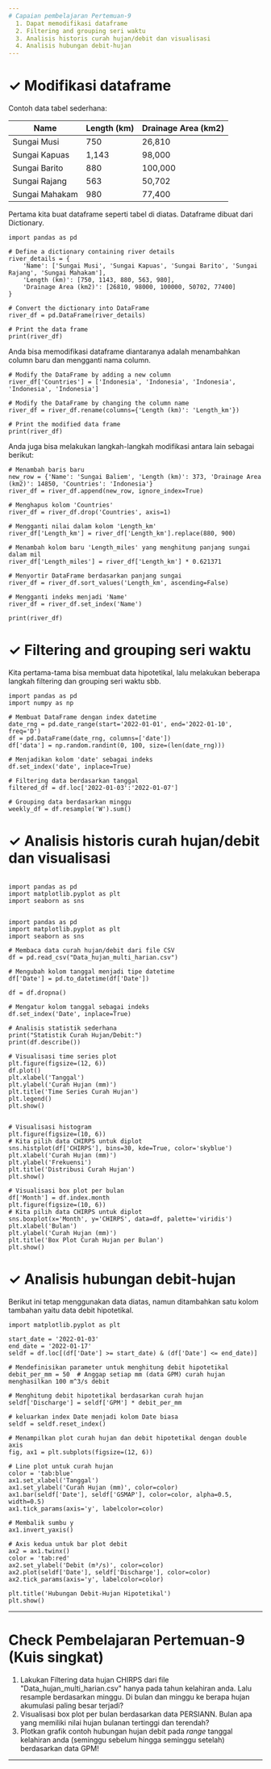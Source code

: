 ```yaml
---
# Capaian pembelajaran Pertemuan-9
  1. Dapat memodifikasi dataframe
  2. Filtering and grouping seri waktu
  3. Analisis historis curah hujan/debit dan visualisasi
  4. Analisis hubungan debit-hujan 
---
```


<h1>&#x2713; Modifikasi dataframe </h1>

Contoh data tabel sederhana:

| Name           | Length (km) | Drainage Area (km2) |
|----------------|-------------|---------------------|
| Sungai Musi    | 750         | 26,810              |
| Sungai Kapuas  | 1,143       | 98,000              |
| Sungai Barito  | 880         | 100,000             |
| Sungai Rajang  | 563         | 50,702              |
| Sungai Mahakam | 980         | 77,400              |

Pertama kita buat dataframe seperti tabel di diatas. Dataframe dibuat dari Dictionary.

```{python}
import pandas as pd

# Define a dictionary containing river details
river_details = {
    'Name': ['Sungai Musi', 'Sungai Kapuas', 'Sungai Barito', 'Sungai Rajang', 'Sungai Mahakam'],
    'Length (km)': [750, 1143, 880, 563, 980],
    'Drainage Area (km2)': [26810, 98000, 100000, 50702, 77400]
}

# Convert the dictionary into DataFrame
river_df = pd.DataFrame(river_details)

# Print the data frame
print(river_df)
```

Anda bisa memodifikasi dataframe diantaranya adalah menambahkan column baru dan mengganti nama column.

```{python}
# Modify the DataFrame by adding a new column
river_df['Countries'] = ['Indonesia', 'Indonesia', 'Indonesia', 'Indonesia', 'Indonesia']

# Modify the DataFrame by changing the column name
river_df = river_df.rename(columns={'Length (km)': 'Length_km'})

# Print the modified data frame
print(river_df)
```
Anda juga bisa melakukan langkah-langkah modifikasi antara lain sebagai berikut:

```{python}
# Menambah baris baru
new_row = {'Name': 'Sungai Baliem', 'Length (km)': 373, 'Drainage Area (km2)': 14850, 'Countries': 'Indonesia'}
river_df = river_df.append(new_row, ignore_index=True)

# Menghapus kolom 'Countries'
river_df = river_df.drop('Countries', axis=1)

# Mengganti nilai dalam kolom 'Length_km'
river_df['Length_km'] = river_df['Length_km'].replace(880, 900)

# Menambah kolom baru 'Length_miles' yang menghitung panjang sungai dalam mil
river_df['Length_miles'] = river_df['Length_km'] * 0.621371

# Menyortir DataFrame berdasarkan panjang sungai
river_df = river_df.sort_values('Length_km', ascending=False)

# Mengganti indeks menjadi 'Name'
river_df = river_df.set_index('Name')

print(river_df)
```

<h1>&#x2713; Filtering and grouping seri waktu </h1>

Kita pertama-tama bisa membuat data hipotetikal, lalu melakukan beberapa langkah filtering dan grouping seri waktu sbb. 

```{python}
import pandas as pd
import numpy as np

# Membuat DataFrame dengan index datetime
date_rng = pd.date_range(start='2022-01-01', end='2022-01-10', freq='D')
df = pd.DataFrame(date_rng, columns=['date'])
df['data'] = np.random.randint(0, 100, size=(len(date_rng)))

# Menjadikan kolom 'date' sebagai indeks
df.set_index('date', inplace=True)

# Filtering data berdasarkan tanggal
filtered_df = df.loc['2022-01-03':'2022-01-07']

# Grouping data berdasarkan minggu
weekly_df = df.resample('W').sum()

```

<h1>&#10003; Analisis historis curah hujan/debit dan visualisasi </h1>

```{python}

import pandas as pd
import matplotlib.pyplot as plt
import seaborn as sns


import pandas as pd
import matplotlib.pyplot as plt
import seaborn as sns

# Membaca data curah hujan/debit dari file CSV
df = pd.read_csv("Data_hujan_multi_harian.csv")

# Mengubah kolom tanggal menjadi tipe datetime
df['Date'] = pd.to_datetime(df['Date'])

df = df.dropna()

# Mengatur kolom tanggal sebagai indeks
df.set_index('Date', inplace=True)

# Analisis statistik sederhana
print("Statistik Curah Hujan/Debit:")
print(df.describe())

# Visualisasi time series plot
plt.figure(figsize=(12, 6))
df.plot()
plt.xlabel('Tanggal')
plt.ylabel('Curah Hujan (mm)')
plt.title('Time Series Curah Hujan')
plt.legend()
plt.show()


# Visualisasi histogram
plt.figure(figsize=(10, 6))
# Kita pilih data CHIRPS untuk diplot
sns.histplot(df['CHIRPS'], bins=30, kde=True, color='skyblue')
plt.xlabel('Curah Hujan (mm)')
plt.ylabel('Frekuensi')
plt.title('Distribusi Curah Hujan')
plt.show()

# Visualisasi box plot per bulan
df['Month'] = df.index.month
plt.figure(figsize=(10, 6))
# Kita pilih data CHIRPS untuk diplot
sns.boxplot(x='Month', y='CHIRPS', data=df, palette='viridis')
plt.xlabel('Bulan')
plt.ylabel('Curah Hujan (mm)')
plt.title('Box Plot Curah Hujan per Bulan')
plt.show()
```

<h1>&#10003; Analisis hubungan debit-hujan  </h1>
Berikut ini tetap menggunakan data diatas, namun ditambahkan satu kolom tambahan yaitu data debit hipotetikal.

```{python}
import matplotlib.pyplot as plt

start_date = '2022-01-03'
end_date = '2022-01-17'
seldf = df.loc[(df['Date'] >= start_date) & (df['Date'] <= end_date)]

# Mendefinisikan parameter untuk menghitung debit hipotetikal
debit_per_mm = 50  # Anggap setiap mm (data GPM) curah hujan menghasilkan 100 m^3/s debit

# Menghitung debit hipotetikal berdasarkan curah hujan
seldf['Discharge'] = seldf['GPM'] * debit_per_mm

# keluarkan index Date menjadi kolom Date biasa
seldf = seldf.reset_index()

# Menampilkan plot curah hujan dan debit hipotetikal dengan double axis
fig, ax1 = plt.subplots(figsize=(12, 6))

# Line plot untuk curah hujan
color = 'tab:blue'
ax1.set_xlabel('Tanggal')
ax1.set_ylabel('Curah Hujan (mm)', color=color)
ax1.bar(seldf['Date'], seldf['GSMAP'], color=color, alpha=0.5, width=0.5)
ax1.tick_params(axis='y', labelcolor=color)

# Membalik sumbu y
ax1.invert_yaxis()

# Axis kedua untuk bar plot debit
ax2 = ax1.twinx()
color = 'tab:red'
ax2.set_ylabel('Debit (m³/s)', color=color)
ax2.plot(seldf['Date'], seldf['Discharge'], color=color)
ax2.tick_params(axis='y', labelcolor=color)

plt.title('Hubungan Debit-Hujan Hipotetikal')
plt.show()
```

---
# Check Pembelajaran Pertemuan-9 (Kuis singkat)
  1. Lakukan Filtering data hujan CHIRPS dari file "Data_hujan_multi_harian.csv" hanya pada tahun kelahiran anda. Lalu resample berdasarkan minggu. Di bulan dan minggu ke berapa hujan akumulasi paling besar terjadi?
  2. Visualisasi box plot per bulan berdasarkan data PERSIANN. Bulan apa yang memiliki nilai hujan bulanan tertinggi dan terendah?
  3. Plotkan grafik contoh hubungan hujan debit pada _range_ tanggal kelahiran anda (seminggu sebelum hingga seminggu setelah) berdasarkan data GPM!  
---

